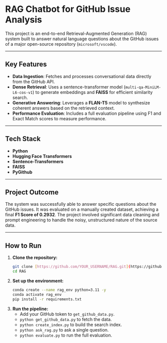 # RAG Chatbot for GitHub Issue Analysis

This project is an end-to-end Retrieval-Augmented Generation (RAG) system built to answer natural language questions about the GitHub issues of a major open-source repository (`microsoft/vscode`).

---

## Key Features
- **Data Ingestion**: Fetches and processes conversational data directly from the GitHub API.
- **Dense Retrieval**: Uses a sentence-transformer model (`multi-qa-MiniLM-L6-cos-v1`) to generate embeddings and **FAISS** for efficient similarity search.
- **Generative Answering**: Leverages a **FLAN-T5** model to synthesize coherent answers based on the retrieved context.
- **Performance Evaluation**: Includes a full evaluation pipeline using F1 and Exact Match scores to measure performance.

---

## Tech Stack
- **Python**
- **Hugging Face Transformers**
- **Sentence-Transformers**
- **FAISS**
- **PyGithub**

---

## Project Outcome
The system was successfully able to answer specific questions about the GitHub issues. It was evaluated on a manually created dataset, achieving a final **F1 Score of 0.2932**. The project involved significant data cleaning and prompt engineering to handle the noisy, unstructured nature of the source data.

---



## How to Run
1.  **Clone the repository:**
    ```bash
    git clone [https://github.com/YOUR_USERNAME/RAG.git](https://github.com/YOUR_USERNAME/RAG.git)
    cd RAG
    ```
2.  **Set up the environment:**
    ```bash
    conda create --name rag_env python=3.11 -y
    conda activate rag_env
    pip install -r requirements.txt
    ```
3.  **Run the pipeline:**
    - Add your GitHub token to `get_github_data.py`.
    - `python get_github_data.py` to fetch the data.
    - `python create_index.py` to build the search index.
    - `python ask_rag.py` to ask a single question.
    - `python evaluate.py` to run the full evaluation.
